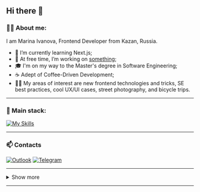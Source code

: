 ## Hi there 👋

### 👩‍💻  About me:

I am Marina Ivanova, Frontend Developer from Kazan, Russia.

- 🌱 I’m currently learning Next.js;
- 🔭 At free time, I’m working on [something](https://github.com/mari1647iv/personal-efficiency-helper);
- 🎓 I'm on my way to the Master's degree in Software Engineering;
- ☕ Adept of Coffee-Driven Development;
- 🚴‍♀️ My areas of interest are new frontend technologies and tricks, SE best practices, cool UX/UI cases, street photography, and bicycle trips.

<hr />

### 🔧  Main stack:

[![My Skills](https://skillicons.dev/icons?i=html,css,js,react,redux,ts,nodejs,py,git,vscode,figma)](https://skillicons.dev)

<hr />

### 📫 Contacts

[![Outlook](https://img.shields.io/badge/Microsoft_Outlook-0078D4?style=for-the-badge&logo=microsoft-outlook&logoColor=white)](mailto:ima1647@outlook.com)
[![Telegram](https://img.shields.io/badge/Telegram-2CA5E0?style=for-the-badge&logo=telegram&logoColor=white)](https://t.me/mari1647iv)
<!-- [![LinkedIn](https://img.shields.io/badge/linkedin-%230077B5.svg?style=for-the-badge&logo=linkedin&logoColor=white)](https://www.linkedin.com/in/mari1647iv/) -->

<hr />

<!-- SHOW MORE -->
<details>
  <summary>
    Show more
    <hr />
  </summary>
  
  ### 📈  Some statistics:
  
  [<img src="https://github-readme-stats-mari1647iv.vercel.app/api?username=mari1647iv&theme=react&count_private=true&show_icons=true&bg_color=151515&ring_color=00e7ff"  title="GitHub Stats" alt="GitHub Stats" height="150"/>](https://github.com/anuraghazra/github-readme-stats) &nbsp; &nbsp; &nbsp;
  [<img src="https://github-readme-stats-mari1647iv.vercel.app/api/top-langs/?username=mari1647iv&exclude_repo=sentiment-analyzer,os_homework&layout=compact&langs_count=6&theme=react&bg_color=151515"  title="Top Langs" alt="Top Langs" height="150"/>](https://github.com/anuraghazra/github-readme-stats) &nbsp; &nbsp; &nbsp;
  [<img src="https://streak-stats.demolab.com/?user=mari1647iv&theme=black-ice" title="GitHub Streak" alt="GitHub Streak" width="437" />](https://git.io/streak-stats) &nbsp; &nbsp; &nbsp;


  ![Profile View Counter](https://komarev.com/ghpvc/?username=mari1647iv)
</details>
